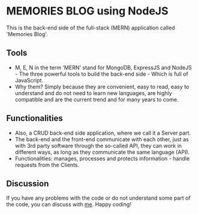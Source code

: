 # MEMORIES BLOG using NodeJS
This is the back-end side of the full-stack (MERN) application called 'Memories Blog'. 

## Tools
* M, E, N in the term 'MERN' stand for MongoDB, ExpressJS and NodeJS - The three powerful tools to build the back-end side - Which is full of JavaScript.
* Why them? Simply because they are convenient, easy to read, easy to understand and do not need to learn new languages, are highly compatible and are the current trend and for many years to come.

## Functionalities
* Also, a CRUD back-end side application, where we call it a Server part. 
* The back-end and the front-end communicate with each other, just as with 3rd party software through the so-called API, they can work in different ways, as long as they communicate the same language (API).
* Functionalities: manages, processes and protects information - handle requests from the Clients.

## Discussion
If you have any problems with the code or do not understand some part of the code, you can discuss with [me](mailto:katyperrycbt@gmail.com). Happy coding!
